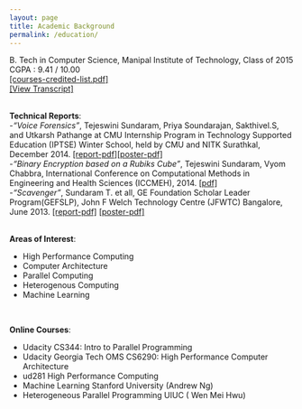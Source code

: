 ```yaml
---
layout: page
title: Academic Background
permalink: /education/
---
```


B. Tech in Computer Science, Manipal Institute of Technology, Class of 2015 </br>
CGPA : 9.41 / 10.00 </br> <a href ="{{ site.baseurl }}/assets/courses-manipal.pdf"> [courses-credited-list.pdf] </a>
</br> <a href ="{{ site.baseurl }}/assets/transcript.pdf"> [View Transcript] </a>
</br>
</br>


**Technical Reports**: </br>
-*“Voice Forensics”*, Tejeswini Sundaram, Priya Soundarajan, Sakthivel.S, and
Utkarsh Pathange at CMU Internship Program in Technology Supported Education
(IPTSE) Winter School, held by CMU and NITK Surathkal, December 2014.
<a href ="{{ site.baseurl }}/assets/voicereport.pdf">[report-pdf]</a><a href ="{{ site.baseurl }}/assets/FinalPoster-VoiceForensics.pdf">[poster-pdf]</a>
</br>
-*“Binary Encryption based on a Rubiks Cube”*, Tejeswini Sundaram, Vyom
Chabbra, International Conference on Computational Methods in Engineering and
Health Sciences (ICCMEH), 2014.
<a href = "{{ site.baseurl }}/assets/rubik.pdf">[pdf]</a>
</br>
-*“Scavenger”*, Sundaram T. et all, GE Foundation Scholar Leader Program(GEFSLP), 
John F Welch Technology Centre (JFWTC) Bangalore, June 2013.
<a href ="{{ site.baseurl }}/assets/scavenger.pdf">[report-pdf]</a>
<a href ="{{ site.baseurl }}/assets/scavenger.jpg">[poster-pdf]</a>
</br>
</br>

**Areas of Interest**:  </br>

- High Performance Computing 
- Computer Architecture 
- Parallel Computing 
- Heterogenous Computing
- Machine Learning 

</br>

**Online Courses**: </br>

- Udacity CS344: Intro to Parallel Programming
- Udacity Georgia Tech OMS CS6290: High Performance Computer Architecture
- ud281 High Performance Computing
- Machine Learning Stanford University (Andrew Ng)
- Heterogeneous Parallel Programming UIUC ( Wen Mei Hwu)

<br/>
<br/>
<br/>
<br/>












